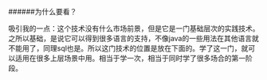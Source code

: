 ######为什么要看？

吸引我的一点：这个技术没有什么市场前景，但是它是一门基础层次的实践技术。之所以基础，是说它可以得到很多语言的支持，不像java的一些用法在其他语言就不能用了，同理sql也是。所以这门技术的位置是放在下面的。学了这一门，就可以适用在很多上层场景中用。相当于学一次，相当于同时学了很多场合的第一阶段。